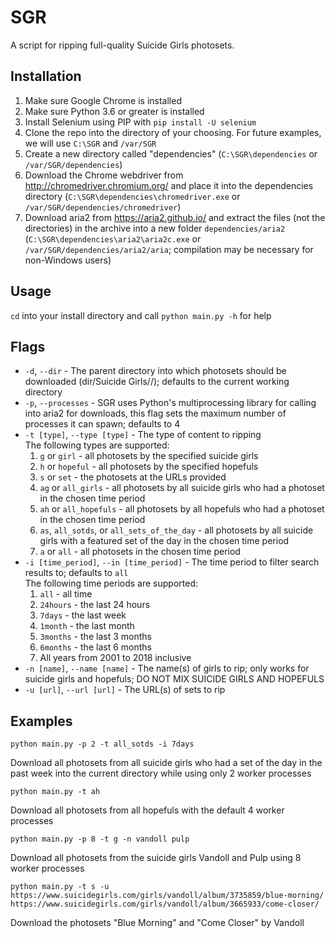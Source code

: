 # SGR
A script for ripping full-quality Suicide Girls photosets.

## Installation
1) Make sure Google Chrome is installed
2) Make sure Python 3.6 or greater is installed
3) Install Selenium using PIP with `pip install -U selenium`
4) Clone the repo into the directory of your choosing. For future examples, we will use `C:\SGR` and `/var/SGR`
5) Create a new directory called "dependencies" (`C:\SGR\dependencies` or `/var/SGR/dependencies`)
6) Download the Chrome webdriver from http://chromedriver.chromium.org/ and place it into the dependencies directory (`C:\SGR\dependencies\chromedriver.exe` or `/var/SGR/dependencies/chromedriver`)
7) Download aria2 from https://aria2.github.io/ and extract the files (not the directories) in the archive into a new folder `dependencies/aria2` (`C:\SGR\dependencies\aria2\aria2c.exe` or `/var/SGR/dependencies/aria2/aria`; compilation may be necessary for non-Windows users)

## Usage
`cd` into your install directory and call `python main.py -h` for help

## Flags
* `-d`, `--dir` - The parent directory into which photosets should be downloaded (dir/Suicide Girls/<girl>/<set>); defaults to the current working directory  
* `-p`, `--processes` - SGR uses Python's multiprocessing library for calling into aria2 for downloads, this flag sets the maximum number of processes it can spawn; defaults to 4  
* `-t [type]`, `--type [type]` - The type of content to ripping  
    The following types are supported:  
	1. `g` or `girl` - all photosets by the specified suicide girls  
	2. `h` or `hopeful` - all photosets by the specified hopefuls  
	3. `s` or `set` - the photosets at the URLs provided  
	4. `ag` or `all_girls` - all photosets by all suicide girls who had a photoset in the chosen time period  
	5. `ah` or `all_hopefuls` - all photosets by all hopefuls who had a photoset in the chosen time period  
	6. `as`, `all_sotds`, or `all_sets_of_the_day` - all photosets by all suicide girls with a featured set of the day in the chosen time period  
	7. `a` or `all` - all photosets in the chosen time period  
* `-i [time_period]`, `--in [time_period]` - The time period to filter search results to; defaults to `all`  
    The following time periods are supported:  
	1. `all` - all time  
	2. `24hours` - the last 24 hours  
	3. `7days` - the last week  
	4. `1month` - the last month  
	5. `3months` - the last 3 months  
	6. `6months` - the last 6 months  
	7. All years from 2001 to 2018 inclusive  
* `-n [name]`, `--name [name]` - The name(s) of girls to rip; only works for suicide girls and hopefuls; DO NOT MIX SUICIDE GIRLS AND HOPEFULS  
* `-u [url]`, `--url [url]` - The URL(s) of sets to rip  

## Examples
```
python main.py -p 2 -t all_sotds -i 7days
```
Download all photosets from all suicide girls who had a set of the day in the past week into the current directory while using only 2 worker processes

```
python main.py -t ah
```
Download all photosets from all hopefuls with the default 4 worker processes

```
python main.py -p 8 -t g -n vandoll pulp
```
Download all photosets from the suicide girls Vandoll and Pulp using 8 worker processes

```
python main.py -t s -u https://www.suicidegirls.com/girls/vandoll/album/3735859/blue-morning/ https://www.suicidegirls.com/girls/vandoll/album/3665933/come-closer/
```
Download the photosets "Blue Morning" and "Come Closer" by Vandoll